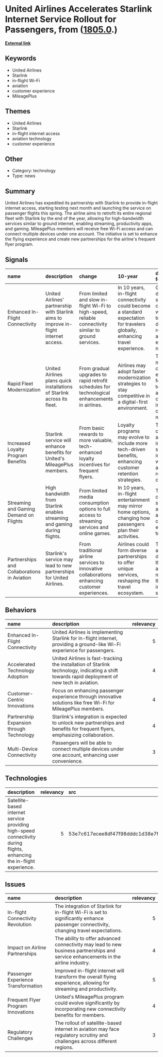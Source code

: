 # __United Airlines Accelerates Starlink Internet Service Rollout for Passengers__, from ([1805.0](https://kghosh.substack.com/p/1805.0).)

__[External link](https://techcrunch.com/2025/01/05/united-airlines-accelerates-its-starlink-rollout-with-first-commercial-flight-planned-for-spring/)__



## Keywords

* United Airlines
* Starlink
* in-flight Wi-Fi
* aviation
* customer experience
* MileagePlus

## Themes

* United Airlines
* Starlink
* in-flight internet access
* aviation technology
* customer experience

## Other

* Category: technology
* Type: news

## Summary

United Airlines has expedited its partnership with Starlink to provide in-flight internet access, starting testing next month and launching the service on passenger flights this spring. The airline aims to retrofit its entire regional fleet with Starlink by the end of the year, allowing for high-bandwidth services similar to ground internet, enabling streaming, productivity apps, and gaming. MileagePlus members will receive free Wi-Fi access and can connect multiple devices under one account. The initiative is set to enhance the flying experience and create new partnerships for the airline's frequent flyer program.

## Signals

| name                                        | description                                                                           | change                                                                                                 | 10-year                                                                                                                      | driving-force                                                                                            |   relevancy |
|:--------------------------------------------|:--------------------------------------------------------------------------------------|:-------------------------------------------------------------------------------------------------------|:-----------------------------------------------------------------------------------------------------------------------------|:---------------------------------------------------------------------------------------------------------|------------:|
| Enhanced In-Flight Connectivity             | United Airlines' partnership with Starlink aims to improve in-flight internet access. | From limited and slow in-flight Wi-Fi to high-speed, reliable connectivity similar to ground services. | In 10 years, in-flight connectivity could become a standard expectation for travelers globally, enhancing travel experience. | Growing demand for seamless connectivity while traveling, driven by remote work and entertainment needs. |           4 |
| Rapid Fleet Modernization                   | United Airlines plans quick installations of Starlink across its fleet.               | From gradual upgrades to rapid retrofit schedules for technological enhancements in airlines.          | Airlines may adopt faster modernization strategies to stay competitive in a digital-first environment.                       | The need to meet customer expectations for technology and connectivity in a competitive market.          |           3 |
| Increased Loyalty Program Benefits          | Starlink service will enhance benefits for United's MileagePlus members.              | From basic rewards to more valuable, tech-enhanced loyalty incentives for frequent flyers.             | Loyalty programs may evolve to include more tech-driven benefits, enhancing customer retention strategies.                   | The competitive airline industry seeks innovative ways to attract and retain loyal customers.            |           4 |
| Streaming and Gaming Demand on Flights      | High bandwidth from Starlink enables streaming and gaming during flights.             | From limited media consumption options to full access to streaming services and online games.          | In 10 years, in-flight entertainment may mirror home options, changing how passengers plan their activities.                 | The rising culture of streaming and gaming among consumers, even during travel.                          |           5 |
| Partnerships and Collaborations in Aviation | Starlink's service may lead to new partnerships for United Airlines.                  | From traditional airline services to innovative collaborations enhancing customer experiences.         | Airlines could form diverse partnerships to offer unique services, reshaping the travel ecosystem.                           | The drive for airlines to differentiate themselves in a competitive market through innovative services.  |           4 |

## Behaviors

| name                                     | description                                                                                                                                    |   relevancy |
|:-----------------------------------------|:-----------------------------------------------------------------------------------------------------------------------------------------------|------------:|
| Enhanced In-Flight Connectivity          | United Airlines is implementing Starlink for in-flight internet, providing a ground-like Wi-Fi experience for passengers.                      |           5 |
| Accelerated Technology Adoption          | United Airlines is fast-tracking the installation of Starlink technology, indicating a shift towards rapid deployment of new tech in aviation. |           4 |
| Customer-Centric Innovations             | Focus on enhancing passenger experience through innovative solutions like free Wi-Fi for MileagePlus members.                                  |           4 |
| Partnership Expansion through Technology | Starlink's integration is expected to unlock new partnerships and benefits for frequent flyers, emphasizing collaboration.                     |           4 |
| Multi-Device Connectivity                | Passengers will be able to connect multiple devices under one account, enhancing user convenience.                                             |           3 |

## Technologies

| description                                                                                                            |   relevancy | src                              |
|:-----------------------------------------------------------------------------------------------------------------------|------------:|:---------------------------------|
| Satellite-based internet service providing high-speed connectivity during flights, enhancing the in-flight experience. |           5 | 53e7c617ecee8df47f98dddc1d38e7fe |

## Issues

| name                                | description                                                                                                                           |   relevancy |
|:------------------------------------|:--------------------------------------------------------------------------------------------------------------------------------------|------------:|
| In-flight Connectivity Revolution   | The integration of Starlink for in-flight Wi-Fi is set to significantly enhance passenger connectivity, changing travel expectations. |           5 |
| Impact on Airline Partnerships      | The ability to offer advanced connectivity may lead to new business partnerships and service enhancements in the airline industry.    |           4 |
| Passenger Experience Transformation | Improved in-flight internet will transform the overall flying experience, allowing for streaming and productivity.                    |           5 |
| Frequent Flyer Program Innovations  | United's MileagePlus program could evolve significantly by incorporating new connectivity benefits for members.                       |           4 |
| Regulatory Challenges               | The rollout of satellite-based internet in aviation may face regulatory scrutiny and challenges across different regions.             |           3 |